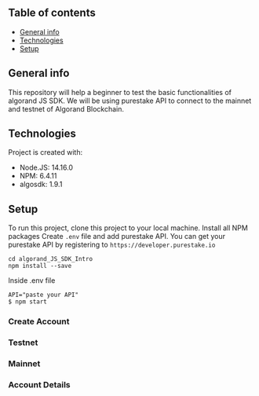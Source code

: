 ## Table of contents
* [General info](#general-info)
* [Technologies](#technologies)
* [Setup](#setup)

## General info
This repository will help a beginner to test the basic functionalities of algorand JS SDK.
We will be using purestake API to connect to the mainnet and testnet of Algorand Blockchain.

## Technologies
Project is created with:
* Node.JS: 14.16.0
* NPM: 6.4.11
* algosdk: 1.9.1

## Setup
To run this project, clone this project to your local machine.
Install all NPM packages
Create `.env` file and add purestake API.
You can get your purestake API by registering to `https://developer.purestake.io` 

```
cd algorand_JS_SDK_Intro
npm install --save

```

Inside .env file

```
API="paste your API"
$ npm start

```

### Create Account


### Testnet


### Mainnet


### Account Details









